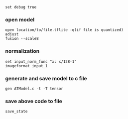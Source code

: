    set debug true
### open model
    open location/to/file.tflite -q(if file is quantized)
    adjust
    fusion --scale8
### normalization
    set input_norm_func "x: x/128-1"
    imageformat input_1
### generate and save model to c file
    gen ATModel.c -t -T tensor
### save above code to file
    save_state
### 
